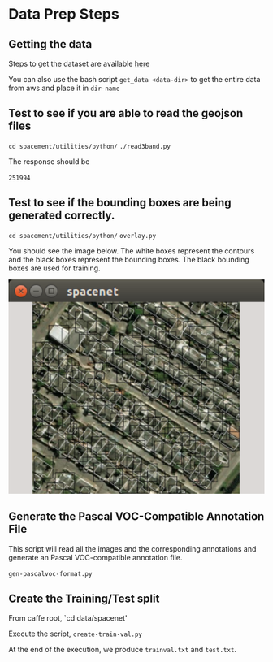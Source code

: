 # Data Prep Steps

## Getting the data

Steps to get the dataset are available [here](https://aws.amazon.com/public-data-sets/spacenet/)

You can also use the bash script `get_data <data-dir>` to get the entire data from aws and place it in `dir-name`

## Test to see if you are able to read the geojson files 

`
cd spacement/utilities/python/
`
`
./read3band.py
`

The response should be 

`251994
`

## Test to see if the bounding boxes are being generated correctly.
`cd spacement/utilities/python/`
`overlay.py`

You should see the image below. The white boxes represent the contours and the black boxes 
represent the bounding boxes. 
The black bounding boxes are used for training. 

<p align="center">
<img src="./utilities/python/Screenshot-of-bb-overlay.png" alt="Results" width="600px">
</p>

## Generate the Pascal VOC-Compatible Annotation File

This script will read all the images and the corresponding annotations and generate an Pascal VOC-compatible annotation file.

`gen-pascalvoc-format.py`

## Create the Training/Test split

From caffe root, `cd data/spacenet'

Execute the script, `create-train-val.py`

At the end of the execution, we produce `trainval.txt` and `test.txt`.

